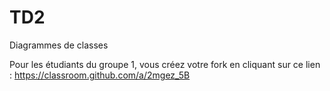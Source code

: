 # TD2
Diagrammes de classes

Pour les étudiants du groupe 1, vous créez votre fork en cliquant sur ce lien : https://classroom.github.com/a/2mgez_5B
